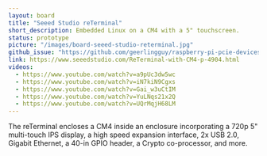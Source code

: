 ```yaml
---
layout: board
title: "Seeed Studio reTerminal"
short_description: Embedded Linux on a CM4 with a 5" touchscreen.
status: prototype
picture: "/images/board-seeed-studio-reterminal.jpg"
github_issue: "https://github.com/geerlingguy/raspberry-pi-pcie-devices/issues/138"
link: https://www.seeedstudio.com/ReTerminal-with-CM4-p-4904.html
videos:
  - https://www.youtube.com/watch?v=a9pUc3dw5wc
  - https://www.youtube.com/watch?v=iN7kiN9Cgxs
  - https://www.youtube.com/watch?v=Gai_w3uCtIM
  - https://www.youtube.com/watch?v=YuLNqs21x2Q
  - https://www.youtube.com/watch?v=UQrMqjH68LM
---
```

The reTerminal encloses a CM4 inside an enclosure incorporating a 720p 5" multi-touch IPS display, a high speed expansion interface, 2x USB 2.0, Gigabit Ethernet, a 40-in GPIO header, a Crypto co-processor, and more.
